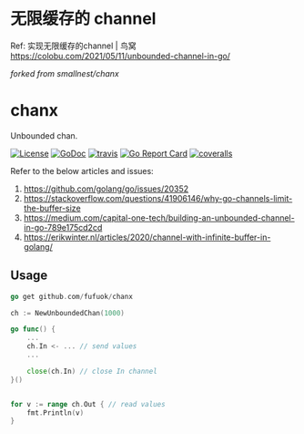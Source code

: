 # 无限缓存的 channel

Ref: 实现无限缓存的channel | 鸟窝 https://colobu.com/2021/05/11/unbounded-channel-in-go/

*forked from smallnest/chanx*

# chanx

Unbounded chan.

[![License](https://img.shields.io/:license-MIT-blue.svg)](https://opensource.org/licenses/MIT) [![GoDoc](https://godoc.org/github.com/smallnest/chanx?status.png)](http://godoc.org/github.com/smallnest/chanx)  [![travis](https://travis-ci.org/smallnest/chanx.svg?branch=main)](https://travis-ci.org/smallnest/chanx) [![Go Report Card](https://goreportcard.com/badge/github.com/smallnest/chanx)](https://goreportcard.com/report/github.com/smallnest/chanx) [![coveralls](https://coveralls.io/repos/smallnest/chanx/badge.svg?branch=main&service=github)](https://coveralls.io/github/smallnest/chanx?branch=main) 

Refer to the below articles and issues:
1. https://github.com/golang/go/issues/20352
2. https://stackoverflow.com/questions/41906146/why-go-channels-limit-the-buffer-size
3. https://medium.com/capital-one-tech/building-an-unbounded-channel-in-go-789e175cd2cd
4. https://erikwinter.nl/articles/2020/channel-with-infinite-buffer-in-golang/

## Usage

```go
go get github.com/fufuok/chanx
```

```go
ch := NewUnboundedChan(1000)

go func() {
    ...
    ch.In <- ... // send values
    ...

    close(ch.In) // close In channel
}()


for v := range ch.Out { // read values
    fmt.Println(v)
}
```